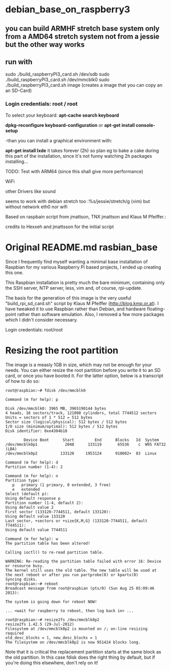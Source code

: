 debian_base_on_raspberry3
=========================
## you can build ARMHF stretch base system only from a AMD64 stretch system not from a jessie but the other way works

## run with
sudo ./build_raspberryPI3_card.sh /dev/sdb
sudo ./build_raspberryPI3_card.sh /dev/mmcblk0
sudo ./build_raspberryPI3_card.sh image (creates a image that you can copy an an SD-Card)

### Login credentials: root / root

To select your keyboard:
**apt-cache search keyboard** 

**dpkg-reconfigure keyboard-configuration** or **apt-get install console-setup**

-than you can install a graphical environment with:

**apt-get install lxde** 
it takes forever (2h) so plan eg to bake a cake during this part of the installation, since it's not funny watching 2h packages installing... 

TODO: Test with ARM64 (since this shall give more performance)

WiFi

other Drivers like sound

seems to work with debian stretch too :%s/jessie/stretch/g (vim) but without network eth0 nor wifi

Based on raspbain script from jmattson, TNX jmattson and Klaus M Pfeiffer.:

credits to Hexxeh and jmattsson for the initial script

Original README.md
rasbian_base
============
Since I frequently find myself wanting a minimal base installation of Raspbian
for my various Raspberry Pi based projects, I ended up creating this one.

This Raspbian installation is pretty much the bare minimum, containing only
the SSH server, NTP server, less, vim and, of course, rpi-update.

The basis for the generation of this image is the very useful
"build_rpi_sd_card.sh" script by Klaus M Pfeiffer (http://blog.kmp.or.at).
I have tweaked it to use Raspbian rather than Debian, and hardware
floating-point rather than software emulation. Also, I removed a few more
packages which I didn't consider necessary.

Login credentials: root/root

Resizing the root partition
===========================
The image is a measly 1GB in size, which may not be enough for your needs.
You can either resize the root partition before you write it to an SD card,
or once you have booted it. For the latter option, below is a transcript of
how to do so:
```
root@raspbian:~# fdisk /dev/mmcblk0

Command (m for help): p

Disk /dev/mmcblk0: 3965 MB, 3965190144 bytes
4 heads, 16 sectors/track, 121008 cylinders, total 7744512 sectors
Units = sectors of 1 * 512 = 512 bytes
Sector size (logical/physical): 512 bytes / 512 bytes
I/O size (minimum/optimal): 512 bytes / 512 bytes
Disk identifier: 0xe4304b18

        Device Boot      Start         End      Blocks   Id  System
/dev/mmcblk0p1            2048      133119       65536    c  W95 FAT32 (LBA)
/dev/mmcblk0p2          133120     1953124      910002+  83  Linux

Command (m for help): d
Partition number (1-4): 2

Command (m for help): n
Partition type:
   p   primary (1 primary, 0 extended, 3 free)
   e   extended
Select (default p): 
Using default response p
Partition number (1-4, default 2): 
Using default value 2
First sector (133120-7744511, default 133120): 
Using default value 133120
Last sector, +sectors or +size{K,M,G} (133120-7744511, default 7744511): 
Using default value 7744511

Command (m for help): w
The partition table has been altered!

Calling ioctl() to re-read partition table.

WARNING: Re-reading the partition table failed with error 16: Device or resource busy.
The kernel still uses the old table. The new table will be used at
the next reboot or after you run partprobe(8) or kpartx(8)
Syncing disks.
root@raspbian:~# reboot
Broadcast message from root@raspbian (pts/0) (Sun Aug 25 05:09:46 2013):

The system is going down for reboot NOW!

... <wait for raspberry to reboot, then log back in> ...

root@raspbian:~# resize2fs /dev/mmcblk0p2 
resize2fs 1.42.5 (29-Jul-2012)
Filesystem at /dev/mmcblk0p2 is mounted on /; on-line resizing required
old_desc_blocks = 1, new_desc_blocks = 1
The filesystem on /dev/mmcblk0p2 is now 951424 blocks long.
```
Note that it is critical the replacement partition starts at the same block as
the old partition. In this case fdisk does the right thing by default, but if
you're doing this elsewhere, don't rely on it!
